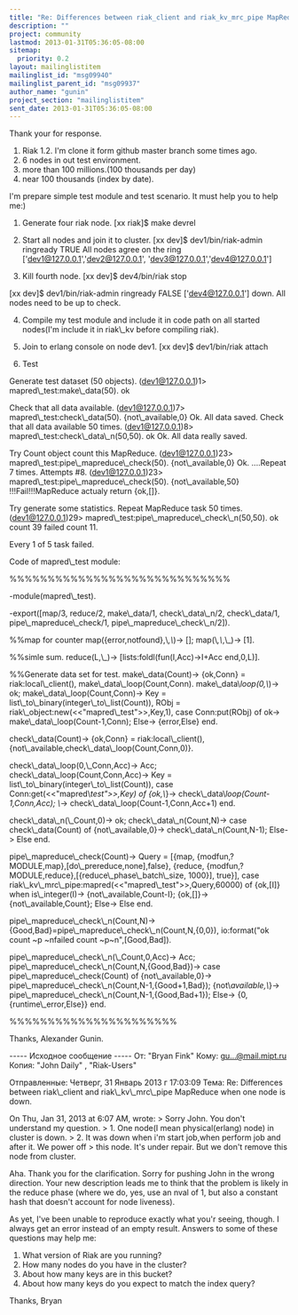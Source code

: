 ```yaml
---
title: "Re: Differences between riak_client and riak_kv_mrc_pipe MapReduce	when one node is down."
description: ""
project: community
lastmod: 2013-01-31T05:36:05-08:00
sitemap:
  priority: 0.2
layout: mailinglistitem
mailinglist_id: "msg09940"
mailinglist_parent_id: "msg09937"
author_name: "gunin"
project_section: "mailinglistitem"
sent_date: 2013-01-31T05:36:05-08:00
---
```



Thank your for response.
1. Riak 1.2. I'm clone it form github master branch some times ago.
2. 6 nodes in out test environment.
3. more than 100 millions.(100 thousands per day)
4. near 100 thousands (index by date).

I'm prepare simple test module and test scenario. It must help you to help me:)

1. Generate four riak node.
[xx riak]$ make devrel
2. Start all nodes and join it to cluster.
[xx dev]$ dev1/bin/riak-admin ringready
TRUE All nodes agree on the ring ['dev1@127.0.0.1','dev2@127.0.0.1',
 'dev3@127.0.0.1','dev4@127.0.0.1']

3. Kill fourth node.
[xx dev]$ dev4/bin/riak stop

[xx dev]$ dev1/bin/riak-admin ringready
FALSE ['dev4@127.0.0.1'] down. All nodes need to be up to check.

4. Compile my test module and include it in code path on all started nodes(I'm 
include it in riak\\_kv before compiling riak).

5. Join to erlang console on node dev1.
[xx dev]$ dev1/bin/riak attach

6. Test

Generate test dataset (50 objects).
(dev1@127.0.0.1)1&gt; mapred\\_test:make\\_data(50).
ok

Check that all data available.
(dev1@127.0.0.1)7&gt; mapred\\_test:check\\_data(50).
{not\\_available,0}
Ok. All data saved.
Check that all data available 50 times.
(dev1@127.0.0.1)8&gt; mapred\\_test:check\\_data\\_n(50,50).
ok
Ok. All data really saved.

Try Count object count this MapReduce.
(dev1@127.0.0.1)23&gt; mapred\\_test:pipe\\_mapreduce\\_check(50).
{not\\_available,0}
Ok. 
....Repeat 7 times.
Attempts #8.
(dev1@127.0.0.1)23&gt; mapred\\_test:pipe\\_mapreduce\\_check(50).
{not\\_available,50}
!!!Fail!!!MapReduce actualy return {ok,[]}.

Try generate some statistics. Repeat MapReduce task 50 times.
(dev1@127.0.0.1)29&gt; mapred\\_test:pipe\\_mapreduce\\_check\\_n(50,50).
ok count 39
failed count 11.

Every 1 of 5 task failed.

Code of mapred\\_test module:

%%%%%%%%%%%%%%%%%%%%%%%%%%%%%

-module(mapred\\_test).


-export([map/3,
 reduce/2,
 make\\_data/1,
 check\\_data\\_n/2,
 check\\_data/1,
 pipe\\_mapreduce\\_check/1,
 pipe\\_mapreduce\\_check\\_n/2]).

%%map for counter
map({error,notfound},\\_,\\_)-&gt;
 [];
map(\\_,\\_,\\_)-&gt;
 [1].

%%simle sum.
reduce(L,\\_)-&gt;
 [lists:foldl(fun(I,Acc)-&gt;I+Acc end,0,L)].

%%Generate data set for test.
make\\_data(Count)-&gt;
 {ok,Conn} = riak:local\\_client(),
 make\\_data\\_loop(Count,Conn).
make\\_data\\_loop(0,\\_)-&gt;
 ok;
make\\_data\\_loop(Count,Conn)-&gt;
 Key = list\\_to\\_binary(integer\\_to\\_list(Count)),
 RObj = riak\\_object:new(&lt;&lt;"mapred\\_test"&gt;&gt;,Key,1),
 case Conn:put(RObj) of
 ok-&gt;
 make\\_data\\_loop(Count-1,Conn);
 Else-&gt;
 {error,Else}
 end.

 
check\\_data(Count)-&gt;
 {ok,Conn} = riak:local\\_client(),
 {not\\_available,check\\_data\\_loop(Count,Conn,0)}.

check\\_data\\_loop(0,\\_Conn,Acc)-&gt;
 Acc;
check\\_data\\_loop(Count,Conn,Acc)-&gt;
 Key = list\\_to\\_binary(integer\\_to\\_list(Count)),
 case Conn:get(&lt;&lt;"mapred\\_test"&gt;&gt;,Key) of
 {ok,\\_}-&gt;
 check\\_data\\_loop(Count-1,Conn,Acc);
 \\_-&gt;
 check\\_data\\_loop(Count-1,Conn,Acc+1)
 end.

check\\_data\\_n(\\_Count,0)-&gt;
 ok;
check\\_data\\_n(Count,N)-&gt;
 case check\\_data(Count) of
 {not\\_available,0}-&gt;
 check\\_data\\_n(Count,N-1);
 Else-&gt;
 Else
 end.

pipe\\_mapreduce\\_check(Count)-&gt;
 Query = [{map, {modfun,?MODULE,map},[do\\_prereduce,none],false},
 {reduce, 
{modfun,?MODULE,reduce},[{reduce\\_phase\\_batch\\_size, 1000}], true}],
 case riak\\_kv\\_mrc\\_pipe:mapred(&lt;&lt;"mapred\\_test"&gt;&gt;,Query,60000) of
 {ok,[I]} when is\\_integer(I)-&gt;
 {not\\_available,Count-I};
 {ok,[]}-&gt;
 {not\\_available,Count};
 Else-&gt;
 Else
 end.

pipe\\_mapreduce\\_check\\_n(Count,N)-&gt;
 {Good,Bad}=pipe\\_mapreduce\\_check\\_n(Count,N,{0,0}),
 io:format("ok count ~p ~nfailed count ~p~n",[Good,Bad]).

pipe\\_mapreduce\\_check\\_n(\\_Count,0,Acc)-&gt;
 Acc;
pipe\\_mapreduce\\_check\\_n(Count,N,{Good,Bad})-&gt;
 case pipe\\_mapreduce\\_check(Count) of
 {not\\_available,0}-&gt;
 pipe\\_mapreduce\\_check\\_n(Count,N-1,{Good+1,Bad});
 {not\\_available,\\_}-&gt;
 pipe\\_mapreduce\\_check\\_n(Count,N-1,{Good,Bad+1});
 Else-&gt;
 {0,{runtime\\_error,Else}}
 end.


%%%%%%%%%%%%%%%%%%%%%%

Thanks,
Alexander Gunin.

----- Исходное сообщение -----
От: "Bryan Fink" 
Кому: gu...@mail.mipt.ru
Копия: "John Daily" , "Riak-Users" 

Отправленные: Четверг, 31 Январь 2013 г 17:03:09
Тема: Re: Differences between riak\\_client and riak\\_kv\\_mrc\\_pipe MapReduce when 
one node is down.

On Thu, Jan 31, 2013 at 6:07 AM,  wrote:
&gt; Sorry John. You don't understand my question.
&gt; 1. One node(I mean physical(erlang) node) in cluster is down.
&gt; 2. It was down when i'm start job,when perform job and after it. We power off 
&gt; this node. It's under repair. But we don't remove this node from cluster.

Aha. Thank you for the clarification. Sorry for pushing John in the
wrong direction. Your new description leads me to think that the
problem is likely in the reduce phase (where we do, yes, use an nval
of 1, but also a constant hash that doesn't account for node
liveness).

As yet, I've been unable to reproduce exactly what you'r seeing,
though. I always get an error instead of an empty result. Answers to
some of these questions may help me:

1. What version of Riak are you running?
2. How many nodes do you have in the cluster?
3. About how many keys are in this bucket?
4. About how many keys do you expect to match the index query?

Thanks,
Bryan

